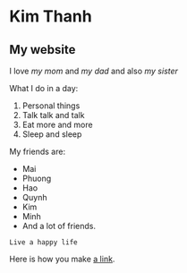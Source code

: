 # Kim Thanh
## My website

I love *my mom* and *my dad* and also *my sister*

What I do in a day:
1. Personal things
2. Talk talk and talk
3. Eat more and more
4. Sleep and sleep

My friends are:
- Mai
- Phuong
- Hao
- Quynh
- Kim
- Minh
- And a lot of friends.

```
Live a happy life
```
Here is how you make [a link](https://www.wikipedia.org/).

